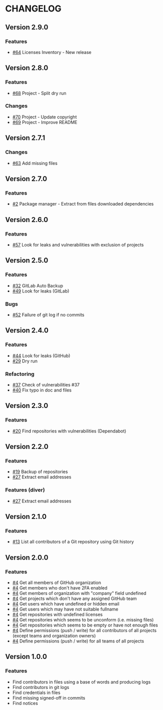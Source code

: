 # CHANGELOG

## Version 2.9.0

### Features

- [#64](https://github.com/Orange-OpenSource/floss-toolbox/issues/64) Licenses Inventory - New release

## Version 2.8.0

### Features

- [#68](https://github.com/Orange-OpenSource/floss-toolbox/issues/68) Project - Split dry run

### Changes

- [#70](https://github.com/Orange-OpenSource/floss-toolbox/issues/70) Project - Update copyright
- [#69](https://github.com/Orange-OpenSource/floss-toolbox/issues/69) Project - Improve README

## Version 2.7.1

### Changes

- [#63](https://github.com/Orange-OpenSource/floss-toolbox/issues/63) Add missing files

## Version 2.7.0

### Features

- [#2](https://github.com/Orange-OpenSource/floss-toolbox/issues/2) Package manager - Extract from files downloaded dependencies

## Version 2.6.0

### Features

- [#57](https://github.com/Orange-OpenSource/floss-toolbox/issues/57) Look for leaks and vulnerabilities with exclusion of projects

## Version 2.5.0

### Features

- [#32](https://github.com/Orange-OpenSource/floss-toolbox/issues/32) GitLab Auto Backup
- [#49](https://github.com/Orange-OpenSource/floss-toolbox/issues/49) Look for leaks (GitLab)

### Bugs

- [#52](https://github.com/Orange-OpenSource/floss-toolbox/issues/52) Failure of git log if no commits

## Version 2.4.0

### Features

- [#44](https://github.com/Orange-OpenSource/floss-toolbox/issues/44) Look for leaks (GitHub)
- [#29](https://github.com/Orange-OpenSource/floss-toolbox/issues/29) Dry run

### Refactoring

- [#37](https://github.com/Orange-OpenSource/floss-toolbox/issues/37) Check of vulnerabilities #37
- [#40](https://github.com/Orange-OpenSource/floss-toolbox/issues/40) Fix typo in doc and files

## Version 2.3.0

### Features

- [#20](https://github.com/Orange-OpenSource/floss-toolbox/issues/20) Find repositories with vulnerabilities (Dependabot)

## Version 2.2.0

### Features

- [#19](https://github.com/Orange-OpenSource/floss-toolbox/issues/19) Backup of repositories
- [#27](https://github.com/Orange-OpenSource/floss-toolbox/issues/27) Extract email addresses

### Features (diver)

- [#27](https://github.com/Orange-OpenSource/floss-toolbox/issues/27) Extract email addresses

## Version 2.1.0

### Features

- [#13](https://github.com/Orange-OpenSource/floss-toolbox/issues/13) List all contributors of a Git repository using Git history

## Version 2.0.0

### Features

- [#4](https://github.com/Orange-OpenSource/floss-toolbox/issues/4) Get all members of GitHub organization
- [#4](https://github.com/Orange-OpenSource/floss-toolbox/issues/4) Get members who don't have 2FA enabled
- [#4](https://github.com/Orange-OpenSource/floss-toolbox/issues/4) Get members of organization with "company" field undefined
- [#4](https://github.com/Orange-OpenSource/floss-toolbox/issues/4) Get projects which don't have any assigned GitHub team
- [#4](https://github.com/Orange-OpenSource/floss-toolbox/issues/4) Get users which have undefined or hidden email
- [#4](https://github.com/Orange-OpenSource/floss-toolbox/issues/4) Get users which may have not suitable fullname
- [#4](https://github.com/Orange-OpenSource/floss-toolbox/issues/4) Get repositories with undefined licenses
- [#4](https://github.com/Orange-OpenSource/floss-toolbox/issues/4) Get repositories which seems to be unconform (i.e. missing files)
- [#4](https://github.com/Orange-OpenSource/floss-toolbox/issues/4) Get repositories which seems to be empty or have not enough files
- [#4](https://github.com/Orange-OpenSource/floss-toolbox/issues/4) Define permissions (push / write) for all contributors of all projects (except teams and organization owners)
- [#4](https://github.com/Orange-OpenSource/floss-toolbox/issues/4) Define permissions (push / write) for all teams of all projects

## Version 1.0.0

### Features

- Find contributors in files using a base of words and producing logs
- Find contributors in git logs
- Find credentials in files
- Find missing signed-off in commits
- Find notices